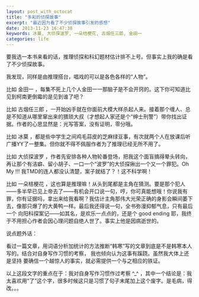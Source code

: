 ```yaml
---
layout: post_with_octocat
title: "多彩的侦探故事"
excerpt: "最近因为看了不少侦探故事引发的感想"
date: 2013-11-23 16:47:38
keywords: 冰菒, 大侦探波罗, 一朵桔梗花, 古烟任三郎, 金田一
categories: life
---
```

要我选一本书来看的话，推理侦探和科幻题材估计排不上号。但事实上我的确是看了不少侦探故事。

我发现，同样是由推理搭台，唱戏的可以是各色各样的“人物”。

比如 金田一 ，每集不死上几个人金田一一那脑子是不会开窍的。这下你可知道比见到柯南更倒霉的是见到谁了吧？

比如 古烟任三郎 ，一开始凶手就在你面前大模大样杀起人来。接着那个缠人、总是不知道从哪里窜出来的猥琐大叔（才想起人家还是个“绅士刑警”）带你找出证据。作者的心思显然是：光写答案，没有证明，零分哦。

比如 冰菒 ，都是些中学生之间鸡毛蒜皮的芝麻绿豆事，有次就两个人在放课后听广播YY了一整集。但你就不得不佩服作者为了推理已经无所不用了。

比如 大侦探波罗 ，作者先安排各种人物轮番登场，把我这个面盲搞得晕头转向，再让那个有洁癖、留小胡子、一口一个“波罗”的大侦探揪出一个又一个罪犯。Oh My !!! 我TMD的连人都没认清楚，案子就结了？！这不科学啊！

比如 一朵桔梗花 ，这也算是推理嘛！从头到尾都是主角在猜测。要是那个犯人——多半早已见上帝去了——有机会开口说一句，哼，你可真能想哦！你说我有罪，你有证据吗，拿出来给我看啊？我估计主角那伟大光荣正确的身影会瞬间萎下去，像那只爆了的大黄鸭一样。最后我还得说一句，全书弥漫抑郁气息，只有最后一个 向阳科探案记——如其名，是欢乐一点点的，还是个 good ending 耶，我终于不用担心作者会因心理问题自绝人世了。事实上他是因病逝世的。

说点题外话：

看过一篇文章，用词语分析加统计的方法推断“韩寒”写的文章到底是不是韩寒本人写的。结合对自身写作习惯的考察， 我也倾向认为这事有蹊跷。虽然我大体上还是坚持 要确信一个越惊人的事实，就必需提供一个与之相应的铁证。

以上这段文字的重点在于：我对自身写作习惯作过考察   ^_^ ，其中一个结论是：我太喜欢用“了”这个字，很多时候这只是习惯了句子末尾加上这个废字。是毛病，得改。。。